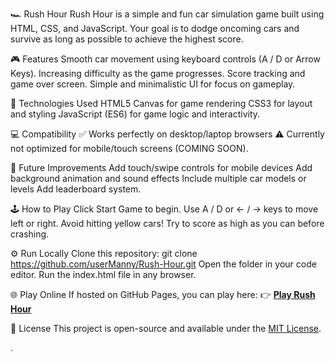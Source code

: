 🏎️ Rush Hour
Rush Hour is a simple and fun car simulation game built using HTML, CSS, and JavaScript.
Your goal is to dodge oncoming cars and survive as long as possible to achieve the highest score.

🎮 Features
Smooth car movement using keyboard controls (A / D or Arrow Keys).
Increasing difficulty as the game progresses.
Score tracking and game over screen.
Simple and minimalistic UI for focus on gameplay.

🧠 Technologies Used
HTML5 Canvas for game rendering
CSS3 for layout and styling
JavaScript (ES6) for game logic and interactivity.

💻 Compatibility
✅ Works perfectly on desktop/laptop browsers
⚠️ Currently not optimized for mobile/touch screens (COMING SOON).

🚀 Future Improvements
Add touch/swipe controls for mobile devices
Add background animation and sound effects
Include multiple car models or levels
Add leaderboard system.

🕹️ How to Play
Click Start Game to begin.
Use A / D or ← / → keys to move left or right.
Avoid hitting yellow cars!
Try to score as high as you can before crashing.

⚙️ Run Locally
Clone this repository: git clone https://github.com/userManny/Rush-Hour.git
Open the folder in your code editor.
Run the index.html file in any browser.

🌐 Play Online
If hosted on GitHub Pages, you can play here:
👉 [**Play Rush Hour**](https://usermanny.github.io/Rush-Hour/)


📜 License
This project is open-source and available under the [MIT License](LICENSE).

.
